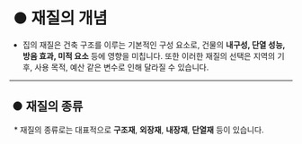 #  &nbsp;● 재질의 개념

 * 집의 재질은 건축 구조를 이루는 기본적인 구성 요소로, 건물의 **내구성, 단열 성능, 방음 효과, 미적 요소** 등에 영향을 미칩니다. 또한 이러한 재질의 선택은 지역의 기후, 사용 목적, 예산 같은 변수로 인해 달라질 수 있습니다.
 <hr>

## &nbsp;● 재질의 종류

&nbsp; * 재질의 종류로는 대표적으로 __구조재__, __외장재__, __내장재__, __단열재__ 등이 있습니다.

